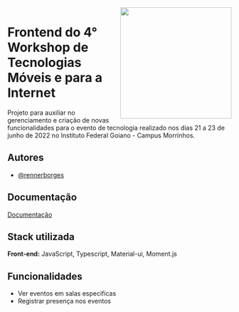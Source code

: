 <img align="right" src="https://wtmi-api.herokuapp.com/images/logoWTMI.png" width="250px">

# Frontend do 4° Workshop de Tecnologias Móveis e para a Internet

Projeto para auxiliar no gerenciamento e criação de novas funcionalidades para o evento de tecnologia realizado nos dias 21 a 23 de junho de 2022 no Instituto Federal Goiano - Campus Morrinhos. 


## Autores

- [@rennerborges](https://github.com/RennerBorges)


## Documentação

[Documentação](https://wtmi-api.herokuapp.com/docs/)


## Stack utilizada

**Front-end:** JavaScript, Typescript, Material-ui, Moment.js


## Funcionalidades

- Ver eventos em salas especificas
- Registrar presença nos eventos

